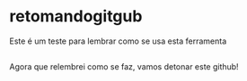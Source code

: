 # retomandogitgub
Este é um teste para lembrar como se usa esta ferramenta

##

Agora que relembrei como se faz, vamos detonar este github!
